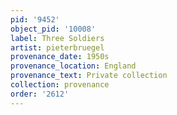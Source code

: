 ```yaml
---
pid: '9452'
object_pid: '10008'
label: Three Soldiers
artist: pieterbruegel
provenance_date: 1950s
provenance_location: England
provenance_text: Private collection
collection: provenance
order: '2612'
---
```


